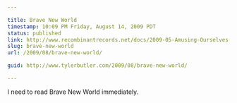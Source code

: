 ```yaml
---

title: Brave New World
timestamp: 10:09 PM Friday, August 14, 2009 PDT
status: published
link: http://www.recombinantrecords.net/docs/2009-05-Amusing-Ourselves-to-Death.html
slug: brave-new-world
url: /2009/08/brave-new-world/

guid: http://www.tylerbutler.com/2009/08/brave-new-world/

---
```


I need to read Brave New World immediately.
